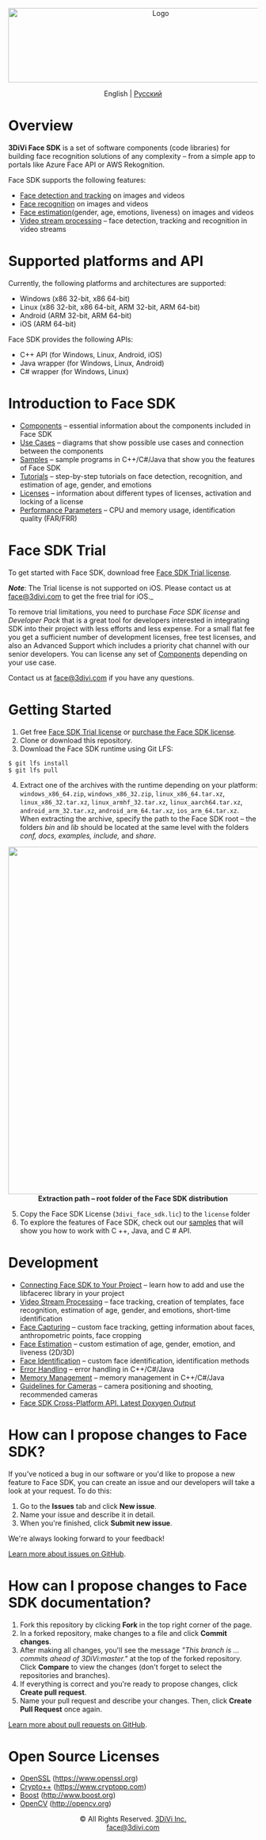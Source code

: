 <p align="center">
<a href="https://face.3divi.com"><img src="doc/img/3divi_logo.png" width="600" height="150" title="3DiVi Logo" alt="Logo"></a>
</p>

<div align="center">English | <a href="doc/ru/README.md">Русский</a></div>

# Overview

**3DiVi Face SDK** is a set of software components (code libraries) for building face recognition solutions of any complexity – from a simple app to portals like Azure Face API or AWS Rekognition.

Face SDK supports the following features:
* [Face detection and tracking](doc/en/development/face_capturing.md) on images and videos
* [Face recognition](doc/en/development/face_identification.md) on images and videos
* [Face estimation](doc/en/development/face_estimation.md)(gender, age, emotions, liveness) on images and videos
* [Video stream processing](doc/en/development/video_stream_processing.md)  – face detection, tracking and recognition in video streams

# Supported platforms and API

Currently, the following platforms and architectures are supported:

* Windows (x86 32-bit, x86 64-bit)
* Linux (x86 32-bit, x86 64-bit, ARM 32-bit, ARM 64-bit)
* Android (ARM 32-bit, ARM 64-bit)
* iOS (ARM 64-bit)

Face SDK provides the following APIs:

* C++ API (for Windows, Linux, Android, iOS)
* Java wrapper (for Windows, Linux, Android)
* C# wrapper (for Windows, Linux)

# Introduction to Face SDK

  * [Components](doc/en/components.md) – essential information about the components included in Face SDK
  * [Use Cases](doc/en/use_cases.md) – diagrams that show possible use cases and connection between the components
  * [Samples](doc/en/samples) – sample programs in C++/C#/Java that show you the features of Face SDK
  * [Tutorials](doc/en/tutorials) – step-by-step tutorials on face detection, recognition, and estimation of age, gender, and emotions
  * [Licenses](doc/en/licenses.md) – information about different types of licenses, activation and locking of a license
  * [Performance Parameters](doc/en/performance_parameters.md) – CPU and memory usage, identification quality (FAR/FRR)

# Face SDK Trial 

To get started with Face SDK, download free [Face SDK Trial license](https://face.3divi.com/products/face_sdk/face_sdk_trial).  

_**Note**_: The Trial license is not supported on iOS. Please contact us at face@3divi.com to get the free trial for iOS._

To remove trial limitations, you need to purchase *Face SDK license* and *Developer Pack* that is a great tool for developers interested in integrating SDK into their project with less efforts and less expense. For a small flat fee you get a sufficient number of development licenses, free test licenses, and also an Advanced Support which includes a priority chat channel with our senior developers. You can license any set of [Components](doc/en/components.md) depending on your use case.  

Contact us at face@3divi.com if you have any questions.

# Getting Started

1. Get free [Face SDK Trial license](https://face.3divi.com/products/face_sdk/face_sdk_trial) or [purchase the Face SDK license](https://face.3divi.com/pricing).
2. Clone or download this repository.
3. Download the Face SDK runtime using Git LFS:
```
$ git lfs install
$ git lfs pull
```
4. Extract one of the archives with the runtime depending on your platform: `windows_x86_64.zip`, `windows_x86_32.zip`, `linux_x86_64.tar.xz`, `linux_x86_32.tar.xz`, `linux_armhf_32.tar.xz`, `linux_aarch64.tar.xz`, `android_arm_32.tar.xz`, `android_arm_64.tar.xz`, `ios_arm_64.tar.xz`.  
When extracting the archive, specify the path to the Face SDK root – the folders *bin* and *lib* should be located at the same level with the folders *conf, docs, examples, include,* and *share*.

<p align="center">
<img width="700" src="doc/img/cpp_extract_OS.png"><br>
<b>Extraction path – root folder of the Face SDK distribution</b><br>
</p>

5. Copy the Face SDK License (`3divi_face_sdk.lic`) to the `license` folder
6. To explore the features of Face SDK, check out our [samples](doc/en/samples) that will show you how to work with C ++, Java, and C # API.

# Development 

* [Connecting Face SDK to Your Project](doc/en/development/connect_facesdk.md) – learn how to add and use the libfacerec library in your project
* [Video Stream Processing](doc/en/development/video_stream_processing.md) – face tracking, creation of templates, face recognition, estimation of age, gender, and emotions, short-time identification
* [Face Capturing](doc/en/development/face_capturing.md) – custom face tracking, getting information about faces, anthropometric points, face cropping 
* [Face Estimation](doc/en/development/face_estimation.md) – custom estimation of age, gender, emotion, and liveness (2D/3D)
* [Face Identification](doc/en/development/face_identification.md) – custom face identification, identification methods
* [Error Handling](doc/en/development/error_handling.md) – error handling in C++/C#/Java
* [Memory Management](doc/en/development/memory_management.md) – memory management in C++/C#/Java
* [Guidelines for Cameras](doc/en/guidelines_for_cameras.md) – camera positioning and shooting, recommended cameras
* [Face SDK Cross-Platform API. Latest Doxygen Output](http://download.3divi.com/facesdk/0d88ba7c-9a5d-45cd-897a-406fb1fca2d4/latest_docs/english/annotated.html) 

# How can I propose changes to Face SDK? 

If you've noticed a bug in our software or you'd like to propose a new feature to Face SDK, you can create an issue and our developers will take a look at your request. To do this: 
1. Go to the **Issues** tab and click **New issue**. 
2. Name your issue and describe it in detail.
3. When you're finished, click **Submit new issue**.

We're always looking forward to your feedback! 

[Learn more about issues on GitHub](https://docs.github.com/en/github/managing-your-work-on-github/creating-an-issue). 

# How can I propose changes to Face SDK documentation?

1. Fork this repository by clicking **Fork** in the top right corner of the page. 
2. In a forked repository, make changes to a file and click **Commit changes**. 
3. After making all changes, you'll see the message *"This branch is ... commits ahead of 3DiVi:master."* at the top of the forked repository. Click **Compare** to view the changes (don't forget to select the repositories and branches). 
4. If everything is correct and you're ready to propose changes, click **Create pull request**. 
5. Name your pull request and describe your changes. Then, click **Create Pull Request** once again. 

[Learn more about pull requests on GitHub](https://docs.github.com/en/github/collaborating-with-issues-and-pull-requests/creating-a-pull-request).  

# Open Source Licenses

* [OpenSSL](doc/open_source_licenses/openssl.txt) (https://www.openssl.org)
* [Crypto++](doc/open_source_licenses/crypto%2B%2B.txt) (https://www.cryptopp.com)
* [Boost](doc/open_source_licenses/boost.txt) (http://www.boost.org)
* [OpenCV](doc/open_source_licenses/opencv.txt) (http://opencv.org)

<div align="center">© All Rights Reserved. <a href="https://3divi.com/">3DiVi Inc.</a></div>
<div align="center"><a href="mailto: face@3divi.com">face@3divi.com</a></div>
